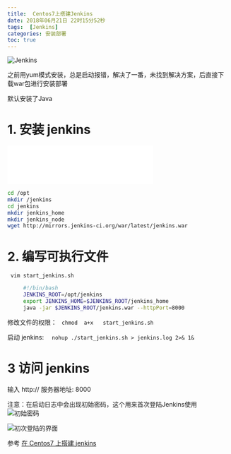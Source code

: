 ```yaml
---
title:  Centos7上搭建Jenkins
date: 2018年06月21日 22时15分52秒
tags:  [Jenkins]
categories: 安装部署
toc: true
---
```

![Jenkins](https://www.github.com/yaosong5/tuchuang/raw/master/mdtc/2018/6/21/1529592059717.jpg)



之前用yum模式安装，总是启动报错，解决了一番，未找到解决方案，后直接下载war包进行安装部署

默认安装了Java
<!-- more -->

# 1. 安装 jenkins

<iframe frameborder="no" border="0" marginwidth="0" marginheight="0" width=330 height=86 src="//music.163.com/outchain/player?type=2&id=480580003&auto=1&height=66"></iframe>

``` bash
cd /opt
mkdir /jenkins
cd jenkins
mkdir jenkins_home
mkdir jenkins_node
wget http://mirrors.jenkins-ci.org/war/latest/jenkins.war
```


# 2. 编写可执行文件

  ` vim start_jenkins.sh`
```bash
     #!/bin/bash
     JENKINS_ROOT=/opt/jenkins
     export JENKINS_HOME=$JENKINS_ROOT/jenkins_home
     java -jar $JENKINS_ROOT/jenkins.war --httpPort=8000
```
   修改文件的权限： ` chmod  a+x   start_jenkins.sh`

   启动 jenkins:  `   nohup ./start_jenkins.sh > jenkins.log 2>& 1& `               
# 3 访问 jenkins
   输入 http:// 服务器地址: 8000

注意：在启动日志中会出现初始密码，这个用来首次登陆Jenkins使用
![初始密码](https://www.github.com/yaosong5/tuchuang/raw/master/mdtc/2018/6/21/1529590960879.jpg)


![初次登陆的界面](https://www.github.com/yaosong5/tuchuang/raw/master/mdtc/2018/6/21/1529591748025.jpg)

参考
[在 Centos7 上搭建 jenkins](https://blog.csdn.net/python_tty/article/details/52884314)